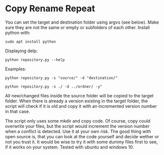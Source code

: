# Copy Rename Repeat

You can set the target and destination folder using argvs (see below). Make sure they are not the same or empty or subfolders of each other. Install python with:

    sudo apt install python

Displaying delp:

    python repository.py --help
    
Examples:
    
    python repository.py -s "source/" -d "destination/"

    python repository.py -s ./ -d ../ordner/ -y"

All new/changed files inside the source folder will be copied to the target folder. When there is already a version existing in the target folder, the script will check if it is old and copy it with an incremented version number in that case.

The script only uses some mkdir and copy code. Of course, copy could overwrite your files, but the script would increment the version number when a conflict is detected. Use it at your own risk. The good thing with open source is, that you can look at the code yourself and decide wether or not you trust it. It would be wise to try it with some dummy files first to see, if it works on your system. Tested with ubuntu and windows 10.
